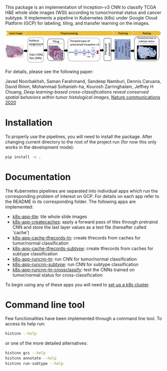This package is an implementation of Inception-v3 CNN to classify TCGA H&E whole slide images (WSI) according to tumor/normal status and cancer subtype. It implements a pipeline in Kubernetes (k8s) under Google Cloud Platform (GCP) for labeling, tiling, and transfer learning on the images.

![schematic of the analysis pipeline](schematic.png)

For details, please see the following paper:

Javad Noorbakhsh, Saman Farahmand, Sandeep Namburi, Dennis Caruana, David Rimm, Mohammad Soltanieh-ha, Kourosh Zarringhalam, Jeffrey H Chuang,
*Deep learning-based cross-classifications reveal conserved spatial behaviors within tumor histological images*, [Nature communications 2020](https://www.nature.com/articles/s41467-020-20030-5)

# Installation
To properly use the pipelines, you will need to install the package. After changing current directory to the root of the project run (for now this only works in the development mode):
```bash
pip install -e .
```

# Documentation
The Kubernetes pipelines are separated into individual apps which run the corresponding problem of interest on GCP. For details on each app refer to the README in its corresponding folder. The following apps are implemented:

- [k8s-app-tile](k8s/k8s-app-tile): tile whole slide images
- [k8s-app-createcaches](k8s/k8s-app-createcaches): apply a forward pass of tiles through pretraind CNN and store the last layer values as a text file (hereafter called 'cache')
- [k8s-app-cache-tfrecords-tn](k8s/k8s-app-cache-tfrecords-tn): create tfrecords from caches for tumor/normal classification
- [k8s-app-cache-tfrecords-subtype](k8s/k8s-app-cache-tfrecords-subtype): create tfrecords from caches for subtype classification
- [k8s-app-runcnn-tn](k8s/k8s-app-runcnn-tn): run CNN for tumor/normal classification
- [k8s-app-runcnn-subtype](k8s/k8s-app-runcnn-subtype): run CNN for subtype classification
- [k8s-app-runcnn-tn-crossclassify](k8s/k8s-app-runcnn-tn-crossclassify): test the CNNs trained on tumor/normal status for cross-classification

To begin using any of these apps you will need to [set up a k8s cluster](k8s/README.md).

# Command line tool
Few functionalities have been implemented through a command line tool. To access its help run:
```bash
histcnn --help
```

or one of the more detailed alternatives:
```bash
histcnn gcs --help
histcnn annotate --help
histcnn run-subtype --help
```
